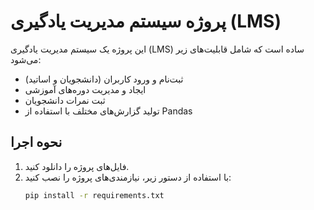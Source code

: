 # پروژه سیستم مدیریت یادگیری (LMS)

این پروژه یک سیستم مدیریت یادگیری (LMS) ساده است که شامل قابلیت‌های زیر می‌شود:
- ثبت‌نام و ورود کاربران (دانشجویان و اساتید)
- ایجاد و مدیریت دوره‌های آموزشی
- ثبت نمرات دانشجویان
- تولید گزارش‌های مختلف با استفاده از Pandas

## نحوه اجرا
1. فایل‌های پروژه را دانلود کنید.
2. با استفاده از دستور زیر، نیازمندی‌های پروژه را نصب کنید:
   ```bash
   pip install -r requirements.txt